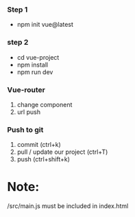### Step 1 
- npm init vue@latest
### step 2
- cd vue-project
- npm install
- npm run dev
### Vue-router
 1) change component
 2) url push

### Push to git
1) commit (ctrl+k)
2) pull / update our project (ctrl+T)
3) push (ctrl+shift+k)

# Note: 
/src/main.js must be included in index.html